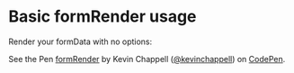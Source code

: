 # Basic formRender usage

Render your formData with no options:
<p data-height="300" data-theme-id="22927" data-slug-hash="vGBWxO" data-default-tab="html,result" data-user="kevinchappell" data-embed-version="2" class="codepen">See the Pen <a href="http://codepen.io/kevinchappell/pen/vGBWxO/">formRender</a> by Kevin Chappell (<a href="http://codepen.io/kevinchappell">@kevinchappell</a>) on <a href="http://codepen.io">CodePen</a>.</p>
